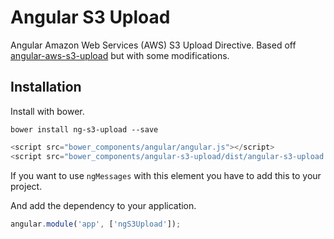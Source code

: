 # Angular S3 Upload

Angular Amazon Web Services (AWS) S3 Upload Directive. Based off [angular-aws-s3-upload](https://github.com/Serhioromano/angular-aws-s3-upload) but with some modifications.

## Installation

Install with bower.

    bower install ng-s3-upload --save

```js
<script src="bower_components/angular/angular.js"></script>
<script src="bower_components/angular-s3-upload/dist/angular-s3-upload.min.js"></script>
```

If you want to use `ngMessages` with this element you have to add this to your project.

And add the dependency to your application.

```js
angular.module('app', ['ngS3Upload']);